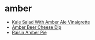 # amber

 * [Kale Salad With Amber Ale Vinaigrette](index/k/kale-salad-with-amber-ale-vinaigrette.json)
 * [Amber Beer Cheese Dip](index/a/amber-beer-cheese-dip.json)
 * [Raisin Amber Pie](index/r/raisin-amber-pie.json)

